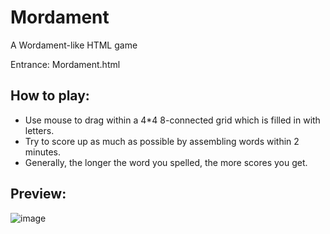 # Mordament
A Wordament-like HTML game

Entrance: Mordament.html

## How to play:
- Use mouse to drag within a 4\*4 8-connected grid which is filled in with letters.
- Try to score up as much as possible by assembling words within 2 minutes.
- Generally, the longer the word you spelled, the more scores you get.

## Preview:
![image](https://github.com/zk526446081/Mordament/blob/master/preview.png)
